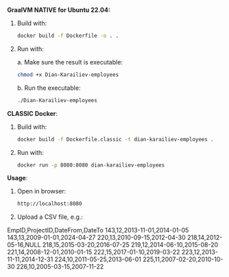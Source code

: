 
**GraalVM NATIVE for Ubuntu 22.04:** 

1. Build with:

    ```bash
    docker build -f Dockerfile -o . .
    ```
2. Run with:

   a. Make sure the result is executable: 
    ```bash
    chmod +x Dian-Karailiev-employees
    ```
   b. Run the executable:
    ```bash
    ./Dian-Karailiev-employees
    ```

**CLASSIC Docker**:

1. Build with:

    ```bash
    docker build -f Dockerfile.classic -t dian-karailiev-employees .
    ```

2. Run with:

    ```bash
    docker run -p 8080:8080 dian-karailiev-employees
    ```

**Usage**:

1. Open in browser:

    ```bash
    http://localhost:8080
    ```
2. Upload a CSV file, e.g.:

EmpID,ProjectID,DateFrom,DateTo
143,12,2013-11-01,2014-01-05
143,13,2009-01-01,2024-04-27
220,13,2010-09-15,2012-04-30
218,14,2012-05-16,NULL
218,15,2015-03-20,2016-07-25
219,12,2014-06-10,2015-08-20
221,14,2008-12-01,2010-01-15
222,15,2017-01-10,2019-03-22
223,12,2013-11-11,2014-12-31
224,10,2011-05-25,2013-06-01
225,11,2007-02-20,2010-10-30
226,10,2005-03-15,2007-11-22

